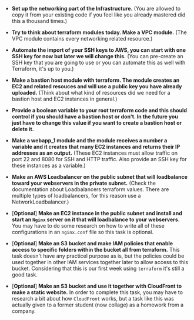 
- **Set up the networking part of the Infrastructure.** (You are allowed to copy it from your existing code if you feel like you already mastered did this a thousand times.)
- **Try to think about terraform modules today. Make a VPC module.** (The VPC module contains every networking related resource.)
- **Automate the import of your SSH keys to AWS, you can start with one SSH key for now but later we will change this.** (You can pre-create an SSH key that you are going to use or you can automate this as well with Terraform, it's up to you.)
- **Make a bastion host module with terraform. The module creates an EC2 and related resouces and will use a public key you have already uploaded.** (Think about what kind of resources did we need for a bastion host and EC2 instances in general.)
- **Provide a boolean variable to your root terraform code and this should control if you should have a bastion host or don't. In the future you just have to change this value if you want to create a bastion host or delete it.** 
- **Make a webapp_1 module and the module receives a number a variable and it creates that many EC2 instances and returns their IP addresses as an output.** (These EC2 instances must allow traffic on port 22 and 8080 for SSH and HTTP traffic. Also provide an SSH key for these instances as a variable.)
- **Make an AWS Loadbalancer on the public subnet that will loadbalance toward your webservers in the private subnet.** (Check the documentation about Loadbalancers terraform values. There are multiple types of loadbalancers, for this reason use a NetworkLoadbalancer.)


- [**Optional**] **Make an EC2 instance in the public subnet and install and start an `Nginx` server on it that will loadbalance to your webservers.** You may have to do some research on how to write all of these configurations in an `nginx.conf` file so this task is optional.

- [**Optional**] **Make an S3 bucket and make IAM policies that enable access to specific folders within the bucket all from terraform.** This task doesn't have any practicel purpose as is, but the policies could be used together in other IAM services together later to allow access to this bucket. Considering that this is our first week using `terraform` it's still a good task.

- [**Optional**] **Make an S3 bucket and use it together with CloudFront to make a static website.** In order to complete this task, you may have to research a bit about how `CloudFront` works, but a task like this was actually given to a former student (now collage) as a homework from a company.